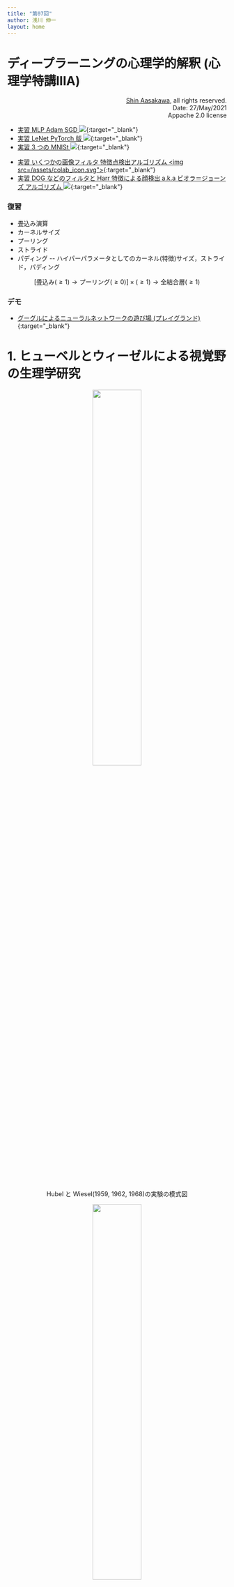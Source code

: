 ```yaml
---
title: "第07回"
author: 浅川 伸一
layout: home
---
```



# ディープラーニングの心理学的解釈 (心理学特講IIIA)

<div align='right'>
<a href='mailto:educ0233@komazawa-u.ac.jp'>Shin Aasakawa</a>, all rights reserved.<br>
Date: 27/May/2021<br/>
Appache 2.0 license<br/>
</div>

- [実習 MLP Adam SGD <img src="/assets/colab_icon.svg">](https://colab.research.google.com/github/komazawa-deep-learning/komazawa-deep-learning.github.io/blob/master/notebooks/2021_0521mlp_Adam_SGD.ipynb){:target="_blank"}
- [実習 LeNet PyTorch 版 <img src="/assets/colab_icon.svg">](https://colab.research.google.com/github/komazawa-deep-learning/komazawa-deep-learning.github.io/blob/master/notebooks/2021_0528LeNet_pytorch.ipynb){:target="_blank"}
- [実習 3 つの MNISt <img src='/assets/colab_icon.svg'>](https://colab.research.google.com/github/komazawa-deep-learning/komazawa-deep-learning.github.io/blob/master/notebooks/2021_0514komazawa_3mnists.ipynb){:target="_blank"}
* [実習 いくつかの画像フィルタ 特徴点検出アルゴリズム <img src=/assets/colab_icon.svg">](https://colab.research.google.com/github/ShinAsakawa/ShinAsakawa.github.io/blob/master/notebooks/2020Sight_visit_feature_extractions_demo.ipynb){:target="_blank"}
* [実習 DOG などのフィルタと Harr 特徴による顔検出 a.k.a ビオラ＝ジョーンズ アルゴリズム <img src="/assets/colab_icon.svg">](https://colab.research.google.com/github/komazawa-deep-learning/komazawa-deep-learning.github.io/blob/master/notebooks/2021_0528edge_and_face_detection_algorithm_not_cnn.ipynb){:target="_blank"}


### 復習

<!-- - **ディープラーニング** 深層学習, deep learning とは **信用割当問題** credit assignment problem を回避するために **畳込み** convolution 演算(処理)を用いて多層にしたニューラルネットワークのこと -->
- 畳込み演算
- カーネルサイズ
- プーリング
- ストライド
- パディング
-- ハイパーパラメータとしてのカーネル(特徴)サイズ，ストライド，パディング

$$
\left[\text{畳込み}\left(\ge1\right) \rightarrow \text{プーリング}\left(\ge0\right)\right]
\times \left(\ge1\right)\rightarrow\text{全結合層}\left(\ge1\right)
$$


### デモ

- [グーグルによるニューラルネットワークの遊び場 (プレイグランド)](https://project-ccap.github.io/tensorflow-playground/){:target="_blank"}

<!-- - [Scavenger hunt](https://emojiscavengerhunt.withgoogle.com/){target="_blank"}
- [https://teachablemachine.withgoogle.com/](https://teachablemachine.withgoogle.com/){target="_blank"}
- [姿勢推定デモ](https://storage.googleapis.com/tfjs-models/demos/posenet/camera.html){target="_blank"}
- [Style-based GAN](https://youtu.be/kSLJriaOumA)
- [foodly による唐揚げもりつけロボット](https://rt-net.jp/service/foodly/), [YouTube](https://youtu.be/KiT_DrDjdDE) -->

# 1. ヒューベルとウィーゼルによる視覚野の生理学研究

<center>
<img src="/assets/1968Hubel_Wiesel_1.svg" style="width:47%"><br/>
Hubel と Wiesel(1959, 1962, 1968)の実験の模式図<br/>

<img src="/assets/1968Hubel_Wiesel_2.svg" style="width:47%"><br/>
Hubel と Wiesel の実験結果 (Hubel & Wiesel, 1968 の Fig.2.7をトレーシングしたもの<br/>
</center>


# LeNet5 (LeCun, 1998)

- **LeNet**. Yann LeCun (現 Facebook AI 研究所所長)による CNN 実装
 [LeNet](http://yann.lecun.com/exdb/publis/pdf/lecun-98.pdf){:target="_blank"} 手書き数字認識
 
<center>
<img src="/assets/1998LeNet5.png" width="66%"><br/>
<div style="text-align: left;width:77%;background-color:cornsilk">
LeNet5 の論文より改変
</div></center>

- 畳込層とプーリング層（発表当初はサブサンプリング）との繰り返し
    - 畳込とプーリングは<font color="green">局所結合</font>
- MNIST を用いた１０種類の手書き文字認識
- 最終２層は全結合層をつなげて最終層１０ニューロン，最終層の各ニューロンの出力がそれぞれの数字（０から９までの１０種）に対応する


<center>
<img src="/assets/1999Riesenhuber_Poggio_fig2.svg" style="width:49%"><br/>
<!-- <img src="https://raw.githubusercontent.com/komazawa-deep-learning/komazawa-deep-learning.github.io/cde8974e50a598aa8c2ff88760acc450fab3fbf8/assets/1999Riesenhuber_Poggio_fig2.svg"
 style="width:89%"><br/> -->
<div style="text-align: left;width:77%;background-color:cornsilk">
モデルのスケッチ。
このモデルは、単純な細胞から作られた複雑な細胞の古典的なモデル[4]を拡張したもので、線形演算（福島の表記法では「S」ユニット，テンプレート・マッチング 図中の実線）と非線形演算（「C」プーリングユニット，最大値 MAX 演算を行う 図中破線）を持つ層の階層で構成。
細胞入力の最大値を選択、その値を用いてセルを駆動する非線形の MAX演算は複雑細胞に対して，線形入力の合計とは異なり モデルの特性の鍵となる概念。
この 2 種類の操作は 異なる位置にチューニングされた求心性結合をプールすることでパターン特異性と並進不変性を，また異なるスケールにチューニングされた求心性結合をプールすることで、スケール不変性をもたらした(図示せず)。
</div></center>


<center>
<img src="/assets/1999Riesenhuber_Poggio_fig3a.svg" style="width:49%"><br/>
<div style="text-align: left;width:77%;background-color:cornsilk">
MAX 機構 高度に非線形な形状調整の特性。
「最適」特徴を決定するために考案された「単純化手順」を用いて得られた下側頭葉細胞の応答（選好刺激に対する反応が等しくなるように正規化された反応)。
この実験では、もともと細胞は「水のボトル」の画像（一番左の物体）に非常に強い反応を示した。
その後、刺激を単色の輪郭に単純化したところ、細胞の発火が増加し、さらに、楕円を支える棒からなるパドルのような物体に変化した。
この物体が強い反応を引き起こすのに対し、棒や楕円だけではほとんど反応しなかった。
</div></center>

<center>
<img src="/assets/1999Riesenhuber_Poggio_fig3b.svg" style="width:66%"><br/>
<div style="text-align: left;width:77%;background-color:cornsilk">
実験とモデルの比較。
白棒はの実験用ニューロンの反応を示す。
黒と灰色の棒は 選好刺激の 幹-楕円 の基部の遷移に合わせてチューニングしたモデル細胞の反応を示している。
モデル細胞は 直上図に示したモデルを簡略化したもの。
受容野の各位置に 2 種類の S1 特徴があり、それぞれが遷移領域の左側または右側にチューンしていて、その出力が C1 ユニットに入力され MAX 関数 (黒棒) または SUM 関数 (灰色棒) を用いてプールされている。
モデル細胞は 実験ニューロンの 選好刺激が受容野内にあるときに反応が最大になるよう、C1 ユニットに接続されていた。
</div></center>


* [デモ](/conv-demo/index.html){:target="_blank"} 

<center>
<iframe src="/conv-demo/index.html" width="140%" height="640px;" style="border:none;"></iframe>

</center>

#### プーリング Pooling

ネットワークが、ある特定の場所のある特定の色合いのある特定の特徴を探してしまうのは、一番避けたいことです。
これでは良いCNNを作ることはできません。
画像は反転したり、回転したり、つぶれたりしているものがいい。
ネットワークがすべての画像の中からある物体（たとえばヒョウ）を認識できるように、同じものの写真がたくさん必要です。大きさや場所は関係ありません。
照明や斑点の数、そのヒョウが早く眠っているのか、獲物を潰しているのかなどは関係ありません。
空間的な変化が欲しい。柔軟性が必要です。
それがプーリングです。
<!-- The last thing you want is for your network to look for one specific feature in an exact shade in an exact location. 
That’s useless for a good CNN! 
You want images that are flipped, rotated, squashed, and so on. 
You want lots of pictures of the same thing so that your network can recognize an object (say, a leopard) in all the images. No matter what the size or location. 
No matter what the lighting or the number of spots,or whether that leopard is fast asleep or crushing prey. 
You want **spatial variance**! You want flexibility. 
That’s what pooling is all about. -->

プーリングは，入力表現のサイズを徐々に小さくしていきます。
これにより，画像内のオブジェクトがどこにあっても検出できるようになります。
プーリングは、必要なパラメータの数を減らし、必要な計算量を減らすのに役立ちます。
また **オーバーフィッティング** の抑制にも役立ちます。
<!-- Pooling progressively reduces the size of the input representation. 
It makes it possible to detect objects in an image no matter where they’re located. 
Pooling helps to reduce the number of required parameters and the amount of computation required. 
It also helps control **overfitting**.-->

オーバーフィッティングは，テスト前に情報を理解せずに超具体的な内容を暗記してしまうのと同じようなものです。
<!-- 細かいことを暗記するときは、家でフラッシュカードを使ってやるといいでしょう。 -->
<!-- しかし、実際のテストでは、新しい情報が提示されると失敗してしまいます。 -->
<!-- Overfitting can be kind of like when you memorize super specific details before a test without understanding the information. 
When you memorize details, you can do a great job with your flashcards at home.
You’ll fail a real test, though, if you’re presented with new information.-->


訓練データに含まれるすべての犬に斑点と黒目がある場合，ネットワークは、犬に分類するためには画像に斑点と黒目がなければならないと考えるでしょう。
その学習データを使ってテストをすると、驚くほど正確に犬を分類することができます。
犬を正しく分類することができます。
しかし「犬」と「猫」しか出力されていないネットワークに，ダックスフンドとシベリアンハスキーが写っている画像を新たに入力した場合，ダックスフンドやシベリアンハスキーの画像を猫に分類してしまうことが起こりえます。
<!-- (Another example: if all of the dogs in your training data have spots and dark eyes, your network will believe that for an image to be classified as a dog, it must have spots and dark eyes. 
If you test your data with that same training data, it will do an amazing job of
classifying dogs correctly! But if your outputs are only “dog” and “cat,” and your network is presented with new images containing, say, a Rottweiler and a Husky, it will probably wind up classifying both the Rottweiler and the Husky as cats. You can see the problem!)-->

分散がないと、ネットワークは訓練データと完全に一致しない画像では役に立たなくなります。
**訓練データと検証データは必ず別々にする** 必要があります。
訓練したデータでテストを行うと、ネットワークは情報を記憶してしまいます。
新しいデータを導入すると、ひどい結果になるでしょう。

<!-- Without variance, your network will be useless with images that don’t exactly match the training data. 
**Always, always, always keep your training and testing data separate**! 
If you test with the data you trained on, your network has the information memorized! 
It will do a terrible job when it’s introduced to any new data. 
-->

<!-- ### Overfitting is not cool.

つまり、このステップでは、**特徴地図** を取得し、**プーリング層** を適用して、**プール済特徴地図** を作成します。
So for this step, you take the **feature map**, apply a **pooling layer**, and the result is the **pooled feature map**.-->
-->

プーリングの最も一般的な例は、**最大値プーリング**  (マックスプーリング) です。
最大値プーリングでは入力画像を重ならない領域のセットに分割します。
各エリアの出力は各エリアの最大値となります。
これにより，少ないパラメータで小さなサイズになります。
<!--The most common example of pooling is **max pooling**. 
In max pooling, the input image is partitioned into a set of areas that don’t overlap. 
The outputs of each area are the maximum value in each area. 
This makes a smaller size with fewer parameters. -->


マックスプーリングとは、画像の各スポットで最大値を掴むことです。
これにより，特徴ではない 75％ の情報を取り除くことができます。
ピクセルの最大値を取ることで，歪みを考慮することができます。
特徴が左や右に少し回転しても，プールされた特徴は同じになります。サイズやパラメータを小さくしています。
これは，モデルがその情報に対してオーバーフィットしないことを意味します。
<!-- Max pooling is all about grabbing the maximum value at each spot in the image. 
This gets rid of 75% of the information that is not the feature. 
By taking the maximum value of the pixels, you’re accounting for distortion. 
If the feature rotates a little to the left or right or whatever, the pooled feature will be the same. You’re reducing the size and parameters. 
This is great because it means that the model won’t overfit on that information.-->

<!-- **平均プーリング** または **合計プーリング** を使用することもできますが、一般的な選択肢ではありません。
実際には、最大プーリングの方が両者よりも性能が良い傾向にあります。
最大プーリングでは、最大のピクセル値を取ることになります。
平均プーリングでは、画像のその場所にあるすべてのピクセル値の平均を取ります。
実際には、より小さなフィルターを使ったり、プーリングレイヤーを完全に破棄したりする傾向があります。
これは、積極的な表現サイズの縮小に対応したものです)。 -->
 <!-- You could use **average pooling or sum pooling**, but they aren’t common choices. 
Max pooling tends to perform better than both in practice. 
In max pooling, you’re taking the largest pixel value. 
In average pooling, you take the average of all the pixel values at that spot in the image. 
(Actually, there’s a trend now towards using smaller filters or discarding pooling layers entirely. 
This is in response to an aggressive reduction in representation size.)-->

なぜ最大プーリングを選択するのか、もう少し詳しく見てみましょう。
を選択する理由と，ストライドを 2 画素にする理由をもう少し見てみたいと思いませんか？
[Dominik Scherer et. al, Evaluation of Pooling Operations in Convolutional Architectures for Object Recognition](http://ais.uni-bonn.de/papers/icann2010_maxpool.pdf){:target="_blank"} をご覧ください。
<!-- __Want to look a little more at why you might want to choose max pooling
and why you might prefer a stride of two pixels? Check out Dominik
Scherer et. al, [Evaluation of Pooling Operations in Convolutional
Architectures for Object Recognition](http://ais.uni-bonn.de/papers/icann2010_maxpool.pdf).__-->

<!-- 
[ここ](http://scs.ryerson.ca/~aharley/vis/conv/flat.html){:target="_blank"} に行くと、畳み込み層の実に面白い 2D 視覚化をチェックすることができます。
画面の左端のボックスに数字を描き、出力を見てみましょう。
畳み込み層とプール層、そして推測を見ることができます。
1 つの画像の 上にカーソルを置いてみると、フィルターが適用された場所がわかります。 -->
<!-- If you go [here](http://scs.ryerson.ca/~aharley/vis/conv/flat.html) you can check out a really interesting 2D visualization of a convolutional layer. 
Draw a number in the box on the left-hand side of the screen and then really go through the output. 
You can see the  convolved and pooled layers as well as the guesses. 
Try hovering over a single pixel so you can see where the filter was applied.-->

<!-- So now we have an input image, an applied convolutional layer, and an applied pooling layer.

Let’s visualize the output of the pooling layer!

We were here:
-->

<center>
<img src="/assets/output3.jpg" style="width:94%">
</center>
<!-- 
The pooling layer takes as input the feature maps pictured above and reduces the dimensionality of those maps. 
It does this by constructing a new, smaller image of only the maximum (brightest) values in a given kernel area.

See how the image has changed size?-->

<center>
<img src="/output4.jpg" style="width:94%">
</center>

<!-- Cool, right?

#### Flattening

This is a pretty simple step. You flatten the pooled feature map into a sequential column of numbers (a long vector). 
This allows that information to become the input layer of an artificial neural network for further processing.


#### Fully connected layer

At this step, we add an **artificial neural network** to our convolutional neural network. 
(Not sure about artificial neural networks? [You can learn about them here](https://towardsdatascience.com/simply-deep-learning-an-effortless-introduction-45591a1c4abb)!)


The main purpose of the artificial neural network is to combine our features into more attributes. 
These will predict the classes with greater accuracy. This combines features and attributes that can predict classes better.

At this step, the error is calculated and then backpropagated. 
The weights and feature detectors are adjusted to help optimize the performance of the model. 
Then the process happens again and again and again. 
This is how our network trains on the data! 

How do the output neurons work when there’s more than one?

First, we have to understand what weights to apply to the synapses that connect to the output. 
We want to know which of the previous neurons are important for the output.

If, for example, you have two output classes, one for a cat and one for a dog, a neuron that reads “0” is absolutely uncertain that the feature belongs to a cat. A neuron that reads “1 is absolutely certain that the feature belongs to a cat. 
In the final fully connected layer, the neurons will read values between 0 and 1. 
This signifies different levels of certainty. 
A value of 0.9 would signify a certainty of 90%. 
The cat neurons that are certain when a feature is identified know that the image is a cat. 
They say the mathematical equivalent of, “These are my neurons! I should be triggered!” If this happens many times, the network learns that when certain features fire up, the image is a cat.


Through lots of iterations, the cat neuron learns that when certain features fire up, the image is a cat. 
The dog (for example) neuron learns that when certain other features fire up, the image is a dog. 
The dog neuron learns that for example again, the “big wet nose” neuron and the “floppy ear” neuron contribute with a great deal of certainty to the dog neuron.
It gives greater weight to the “big wet nose” neuron and the “floppy ear” neuron. 
The dog neuron learns to more or less ignore the “whiskers” neuron and the “cat-iris” neuron. 
The cat neuron learns to give greater weight to neurons like “whiskers” and “cat-iris.”
(Okay, there aren’t actually “big wet nose” or “whiskers” neurons. 
But the detected features do have distinctive features of the specific class.)


Once the network has been trained, you can pass in an image and the neural network will be able to determine the image class probability for that image with a great deal of certainty.

The fully connected layer is a traditional Multi-Layer Perceptron. 
It uses a classifier in the output layer. 
The classifier is usually a softmax activation function. 
Fully connected means every neuron in the previous layer connects to every neuron in the next layer. 
What’s the purpose of this layer? To use the features from the output of the previous layer to classify the input image based on the training data.

Once your network is up and running you can see, for example, that you have a 95% probability that your image is a dog and a 5% probability that your image is a cat.


Why do these numbers add up to 1.0? (0.95 + 0.05)

There isn’t anything that says that these two outputs are connected to each other. 
What is it that makes them relate to each other? 
Essentially, they wouldn’t, but they do when we introduce the **softmax function**.
This brings the values between 0 and 1 and makes them add up to 1 (100%). 
(You can read all about this on Wikipedia.) 
The softmax function takes a vector of scores and squashes it to a vector of values between 0 and 1 that add up to 1.

After you apply a softmax function, you can apply the loss function.
Cross entropy often goes hand in hand with softmax. 
We want to minimize the loss function so we can maximize the performance of our
network.

At the beginning of backpropagation, your output values would be tiny.
That’s why you might choose cross entropy loss. 
The gradient would be very low and it would be hard for the neural network to start adjusting in the right direction. 
Using cross entropy helps the network assess even a tiny error and get to the optimal state faster.
-->



<!--
## [TensorFlow HUB](https://www.tensorflow.org/hub){:target="_blank"}

- ドロップアウト，データ拡張，各種正規化: cnn.md
- 有名なモデル LeNet，Alex Net，Inception，VGG，ResNet
- R-CNN，ハイウェイネット，YOLO，SSD
- セマンティックセグメンテーション
- 転移学習，事前学習，ファインチューニング
- GAN

### インセプション Inception，残渣ネット ResNet，領域 R-CNN (Regional Convolutional Neural Networks)
- what and where routes
- 心理学的対応物(？)
  - Cadieu (2014) Deep Neural Networks Rival the Representation of Primate IT Cortex for Core Visual Object Recognition
  - Nasr, Viswanathan, Nieder (2019) Number detectors spontaneously emerge in a deep neural network designed for visual object recognition
  - Marcus (2018) Deep Learning A Critical Appraisal
- 転移学習

### Notebooks

- [colab/text_classification_with_tf_hub_on_kaggle.ipynb](https://github.com/tensorflow/hub/blob/master/examples/colab/text_classification_with_tf_hub_on_kaggle.ipynb)
Shows how to solve a problem on Kaggle with TF-Hub.
- [colab/semantic_similarity_with_tf_hub_universal_encoder.ipynb](https://github.com/tensorflow/hub/blob/master/examples/colab/semantic_similarity_with_tf_hub_universal_encoder.ipynb)
Explores text semantic similarity with the [Universal Encoder Module](https://tfhub.dev/google/universal-sentence-encoder/2).
- [colab/tf_hub_generative_image_module.ipynb](https://github.com/tensorflow/hub/blob/master/examples/colab/tf_hub_generative_image_module.ipynb)
Explores a generative image module.
- [colab/action_recognition_with_tf_hub.ipynb](https://github.com/tensorflow/hub/blob/master/examples/colab/action_recognition_with_tf_hub.ipynb)
Explores action recognition from video.
- [colab/tf_hub_delf_module.ipynb](https://github.com/tensorflow/hub/blob/master/examples/colab/tf_hub_delf_module.ipynb)
Exemplifies use of the [DELF Module](https://tfhub.dev/google/delf/1) for landmark recognition and matching.
- [colab/object_detection.ipynb](https://github.com/tensorflow/hub/blob/master/examples/colab/object_detection.ipynb) 
Explores object detection with the use of the  [Faster R-CNN module trained on Open Images v4](https://github.com/tensorflow/hub/blob/master/examples/colab/object_detection.ipynb)
-->

<!--
<center>
<img src='https://cdn-images-1.medium.com/max/1280/1*sS_WZM4GLS88XlnDLKcZ-g.png' style='width:94%'><br>
from [A guide to Face Detection in Python](https://towardsdatascience.com/a-guide-to-face-detection-in-python-3eab0f6b9fc1)
</center>
-->

<!-- - [The Complete Beginner’s Guide to Deep Learning: Convolutional Neural Networks and Image Classification](https://towardsdatascience.com/wtf-is-image-classification-8e78a8235acb){:target="_blank"}, Anne Bonner Feb. 02

- 畳込みニューラルネットワーク (Convlutional Neural Networks:CNN) とは画像認識におけるゲームチェンジャー(以後，画像認識，ビデオ分類，自動運転，ドローン，ゲームなどへの応用多数)
- [イメージネット画像コンテスト](http://image-net.org/challenges/LSVRC/){:target="_blank"} では，分類 (classification) 課題と位置 (locallization) 課題とからなる。
- コンテストは 2010 年から Li Fei-Fei さん中心となって [AMT](https://www.mturk.com/) で画像のアノテーションを行って 画像を2012 年の優勝チームが CNN を使った。通称[アレックスネット](https://papers.nips.cc/paper/4824-imagenet-classification-with-deep-convolutional-neural-networks.pdf){:target="_blank"}
- [スタンフォード大学の授業 CS231n: Convolutional Neural Networks for Visual Recognition](http://cs231n.stanford.edu/index.html){:target="_blank"}. 
[スライド](http://cs231n.stanford.edu/slides/2019/cs231n_2019_lecture05.pdf){:target="_blank"}

# さらなる情報

- Math? [Introduction to Convolutional Neural Networks](https://web.stanford.edu/class/cs231a/lectures/intro_cnn.pdf) by Jianxin Wu
- C.-C. Jay Kuo [Understanding Convolutional Neural Networks With a Mathematical Model](https://arxiv.org/abs/1609.04112).
- [the absolute basics of activation functions, you can find that here](https://towardsdatascience.com/simply-deep-learning-an-effortless-introduction-45591a1c4abb)
- [Artificial neural networks? [You can learn about them here](https://towardsdatascience.com/simply-deep-learning-an-effortless-introduction-45591a1c4abb)


## 正規化，正則化，標準化，白色化，二重中心化

- 白色化については平井有三先生のパターン認識が参考文献で良いかな

- [Differences between normalization, standardization and regularization](https://maristie.com/blog/differences-between-normalization-standardization-and-regularization/)

---
-->



## 用語

1. 活性化関数 (シグモイド，ハイパータンジェント，整流線形化)
2. 損失関数 (平均自乗誤差: Mean Squared Errors:MSE, 交差エントロピー:Cross Entropy，負の対数尤度:Negative Log Likelihood)
3. 正則化 (L2, L1, L0, エラスティック)
4. 最適化関数 (SGD, Adam)
5. スキップ結合

### 1. 活性化関数

$y=f(x)$, $f(x)=wx+b$ のような線形結合では，多層化の意味はない。
なぜなら $f_{1}(x) = w_{1}x + b_{1}$, $f_{2}(x)=w_{2}x+b_{2}$ のように考えると，多層化ニューラルネットワークは $y=f_{2}(f_{1}(x))$ のように書くことができる。

### 2. 損失, 誤差，コスト，目的，関数

損失関数，誤差関数，目的関数などと文献によって種々の呼称が存在する。
原語では loss, error, cost, and objective functions などと表記される。
厳密に，これらを区別する場合もある。
だが，初学者のうちは，上記は，ほぼ同じものを指すと考えてよい。

これらの関数は，データとモデルのパラメータとが与えられると，一意に定まる値を与える。
一般に，この値，すなわち損失値，誤差値，目的値が最小となるようなパラメータを探すことが行なわれる。
統計学における線形回帰式のように，解析的にパラメータの値が定まる場合は少ない。
したがって，何らかの方法で，パラメータの探索が行われる。
パラメータの探索方法については，それ自体で研究分野となるほど，興味深い問題である。
この話題は，最適化関数の項で取り上げる。


- 勾配降下法
- バッチ学習，オンライ学習，ミニバッチ，確率的勾配降下法，
- ソフトマックス関数，交差エントロピー誤差


<!-- # 本日の目標
- 最小二乗法から誤差逆伝播法へ。誤差関数，損失関数，目的関数，勾配降下法 (ブラインド ハイカー アナロジー)。 信用割当問題。勾配消失問題。
- 標準正則化理論。制約付き最適化。変分原理 ([オイラー=ラグランジェ方程式](https://ja.wikipedia.org/wiki/%E3%82%AA%E3%82%A4%E3%83%A9%E3%83%BC%EF%BC%9D%E3%83%A9%E3%82%B0%E3%83%A9%E3%83%B3%E3%82%B8%E3%83%A5%E6%96%B9%E7%A8%8B%E5%BC%8F){:target="_blank"} )-->
<!-- - 画像切り分け -->

<!--- 画像切り分け
- ニューラルネットワーク，機械学習の分野で頻繁に用いられている性能向上のための技法を紹介
- この授業の目標は深層学習の心理学的な意味付けを考えることであるので，紹介する上記の技法は無関係のように思われる
- だがそうではないことを理解することが目的
-->

## 多分本日は行わない実習

<!-- - [kminst による CNN](https://github.com/ShinAsakawa/2019komazawa/blob/master/notebooks/2019keras_kmnist_demo.ipynb){:target="_blank"} -->
- [転移学習 <img src="/assets/colab_icon.svg">](https://colab.research.google.com/github/komazawa-deep-learning/komazawa-deep-learning.github.io/blob/master/notebooks/2020_0529transfer_learning.ipynb){:target="_blank"}

- [MaskR-CNN によるインスタンス画像領域分割 <img src="/assets/colab_icon.svg">](https://colab.research.google.com/github/komazawa-deep-learning/komazawa-deep-learning.github.io/blob/master/notebooks/2020_0529Mask_R_CNN_Image_Segmentation.ipynb){:target="_blank"}
- [Deeplab のデモによる画像の意味的画像切り分け <img src="/assets/colab_icon.svg">](https://colab.research.google.com/github/komazawa-deep-learning/komazawa-deep-learning.github.io/blob/master/notebooks/2020_0529Semantic_segmantation_DeepLab_Demo.ipynb){:target="_blank"}


## 畳み込み演算を利用したニューラルネットワーク

<div align="center">
<!--<img src='https://komazawa-deep-learning.github.io/assets/2012AlexNet.svg" style="width:94%">-->
<img src="/assets/Neocognitron.svg" style="width:74%">
<img src="/assets/Fukushima.jpeg" style="width:24%"><br>
ネオコグニトロンの概略図(Fukushima, 1979)<br>
</div>


## LeNet5 (LeCun, 1998)
<center>
<img src="/assets/1998LeCun_Fig2_CNN.svg" style='width:94%'><br>
LeCun (1998) より
</center>

## GooLeNet (Inception) (Szegedy et. al, 2014)

<center>
<img src="/assets/2014Szegedy_GoogLeNet.svg" style='width:99%'><br/>
</center>


## 1. <a name="ml">機械学習の実習</a>

<!-- - [初めての画像認識 <img src="https://raw.githubusercontent.com/komazawa-deep-learning/komazawa-deep-learning.github.io/4c5e1c665109926508b3fa505914b60b7237bf62/assets/colab_icon.svg">](https://github.com/komazawa-deep-learning/komazawa-deep-learning.github.io/blob/master/notebooks/2020_0515komazawa_ResNet50_demo.ipynb){:target="_blank"}-->

- [機械学習の超簡単デモ <img src="/assets/colab_icon.svg">](https://colab.research.google.com/github/komazawa-deep-learning/komazawa-deep-learning.github.io/blob/master/notebooks/2021_0507_3mnists_demo.ipynb){:target="_blank"}


### 1.1. <a name="mnist">3 つのデータセット: MNIST, Fashion MNIST, KMNIST</a> 
- 機械学習分野で頻用されるデータセットとして，手書き数字認識データである MNIST があります。
- MNIST は FAIR (フェイスブック人工知能研究所) 現所長 の Yan LeCun によって作成されました。
NIST とは，アメリカ合衆国版の JIS です。すなわち，標準化機関の手書き数字認識用データセットを 修正した (modified) という意味から MNIST と呼ばれます。
- MNIST は データ数が ７万で，訓練データ数 6 万，テストデータ １ 万からなります。
データは，縦横それぞれ 28 画素からなっています。コンピュータで扱う際に，コンピュータにとってキリの良い 32 画素ではなく，
周囲を切り取ったために，28 画素になっています。
- Fasshion MNIST は， MNIST と同じ画像形式で，ファッション画像，具体的には 10 種類のアパレル画像データです。
- kmnist は日本語のくずし字データセットです。形式は MNIST, Fashion MNIST と同じです。

### 1.2. <a name="dataset">訓練データ，テストデータ，検証データ</a>
* 機械学習では，心理統計で用いられるような 仮説検定を行うこともありますが，むしろ，行わない場合も多いです。
* 理由としては，仮説検定を行うことによりも，モデルの性能を向上させることに主眼があるからという意味合いであろうと考えられます。
* ですが，考え方は母集団統計量の推定と同じような発想をします。すなわち，まだ見ぬ未知のデータに対して精度が良いモデルが優れているモデルと判断されます。
* 訓練データを使ってモデルを作成し，作成したモデルの評価をテストデータを使って評価します。
* このとき，テストデータは訓練には使いません。未知のデータに対しての精度でモデルの性能の優劣を競います。従って，モデルの精度の良いモデルが良いモデルであり，かつ，良いモデルとは，未知のデータに対してより精度が高く動作するモデルとなります。
* この点については，母集団の統計量の優劣を考える心理統計とは異なります。
* 真の母集団という，ありもしない曖昧 (かも知れない) 仮想集団について斟酌するよりも，実際のデータについて精度の優劣でモデルの性能を競うという意味では，実務的な発想と言えるでしょう。
* 機械学習におけるモデルの精度向上を目指したパラメータチューニングのことを **学習** と呼びます。

### 1.3. <a name="overfitting">過学習</a>

* モデルのパラメータを学習するときに，同じデータを用いて性能を検証することは，方法論的に間違っていると言えます。
* すでに見たことのある敵をたおせても，真の勇者とは言えません。何度でも生き返ることができる RPG とは違います。
* 見たことのあるデータ （遭遇した経験のあるモンスター）は倒せるでしょう。ですが，それでは 勇者 ではなく チキン です。
* 経験済のデータについては，完璧なスコアを示すことができるでしょう。ですが，まだ見ぬデータに対して有用な予測をすることはできません。
* このような状況を 過学習 (over-learning) あるいは オーバーフィッティング (over-fitting) といいます。
* これを避けるために、（教師あり）機械学習を行う際には，利用可能なデータの一部を テストデータセット `X_test`, `y_test` として用意しておくのが一般的です。
* 一般に k-hold out 法などと呼ばれる手法は，訓練データセットを ｋ 個に分割します。その上で，k 個に分割した 1 つのデータ群を除いた k-1 群の訓練データを用いてモデルの学習を行います。学習の都度，残しておいたデータを用いて性能を評価します。
* この方法により，最終評価に用いるテストデータを使うこと無くチューニングを行います。
* **なぜ全データを用いないで，データを分割するのか？**
  * 未知の母集団を仮定しないで，モデルの優劣を正当に評価するための方法であるとみなすことができます。

### 1.4. <a name="回帰と分類">回帰と分類</a>
* 機械学習で頻用される手法の分類に **回帰** と **分類** があります。
* 予測すべきデータが連続量の場合は，回帰
* 予測すべきデータが離散量の場合は，分類 と呼ばれます。
* 身長や体重，あるいは，明日の東京都における COVID-19 の感染者数を予測するのであれば 回帰 です。
* 一方，手書き数字認識は，予測すべきデータが 10 分類された各クラスですので 分類 と呼ばれます。
* $\mathbf{y} = \mathbf{Xw} +\mathbf{b}$ などは 線形回帰 と呼ばれます。これは中学校以来の 直線を表す 1次方程式 $y=ax+b$ と同じ形をしています。
* $y$ を予測すべき量，$x$ を与えられたデータと考えます。
* 傾き slope:$a$ と 切片 intercept:$b$ とを推定する問題が 回帰 です。
* 中学校までの数学の知識では，2 点 $(x_1, y_1)$, $(x_2, y_2)$ が与えられたとき，$a$ と $b$ とは計算して求めることが可能でした。
* では，N 個のデータ $(x_1,y_1),\cdots,(x_n,y_n)$ が与えられたとき，切片 と 傾き とはどう定めたら良いのでしょうか？


### 1.5. <a name="precision">モデルの精度を測る指標</a>
* モデルの精度とは，何でしょうか。精度とは，正しく予測できることです。分類課題の場合，
* 正しい予測と誤った予測とには，詳細な検討が必要になります。
* ここでは，精度 とは，英語で precision と accuracy と ２ つあります。日本語ではどちらも精度です。

* **精度 precision**: This computes the proportion of instances predicted as positives that were correctly evaluated (it measures how right our classifier is when it
says that an instance is positive).
* **再現率 recall**: This counts the proportion of positive instances that were correctly evaluated (measuring how right our classifier is when faced with a positive instance).
* **F1 値 F1-score**: This is the harmonic mean of precision and recall, and tries to combine both in a single number

| | 予測: + | 予測: - |
|---|----|----|
|真の値: + | True Positive (ヒット Hit)| False  Negative (ミス Miss) | 
|真の値: - | False Positive (虚報 False alarm)| True Negative (正しい棄却 Correect rejection) |


## 1.6 <a name="supervised_vs_unsupervised">教師あり学習と教師なし学習</a>
* 予測すべき数値に正解が与えられている場合，**教師あり学習 supervised learning** と呼びます。
* 一方，予測すべきデータが与えられていない場合を **教師なし学習 unsupervised learning** と呼びます。
* 手書き数字認識では，正解となるデータが与えられているので，教師あり学習となります。
* 一方で，正解データが与えられていない場合に，入力データを分類したりする場合を 教師なし学習と 呼びます。


### ロジスティック回帰

ロジスティック回帰とは 回帰の名前がついていますが，分類 問題を解くための手法です。
ある事象が生起する確率を $p$ とすれば，生起市内確率は $(1-p)$ と表せます。この確率比のことを **ロジット比** と呼びます。
ロジット比の対数が次式に従うことを仮定するのが，ロジスティック回帰です。

$$
\log\left(\frac{p}{1-p}\right) = e^{x}
$$

上式を解けば，

$$
p(x) = \frac{1}{1+e^{-x}}
$$

この式を **シグモイド関数** sigmoid function と呼びます。

<!-- #### 伏線回収

初回の授業で，COVID-19 の感染者数の変動を記述するモデルを紹介しました。
Kermack McKendrick モデルのポイントは 時刻 $t$ における感染者の増加率 $dp/dt$ は その時の感染者の比率と非感染者の比率 の積に比例する
と仮定することでした。 -->

上式を微分すると，次式を得ます:
$$
\frac{dp}{dt} = \beta p(t)\left(1-p(t)\right)
$$

上式を高等学校数学風味に書き換えると次式のようになります。

$$
y' = \beta y(1-y)
$$

ここでは $p$ を $y$ と書き換えました。
また微分を表す記号を プライム (') にしました。
この式は，高校学校 2 年生の知識で解くことができます。

あまり深入りする必要はありません。
ですが，$y$ を微分した右辺に，$x$ が入っていないことに注意です。

### 勾配降下法

重回帰では解析解が存在しました。一方，非線形問題は一般に解析解が存在しません。
その際に，目的関数を繰り返しによって求める方法があります。
**勾配降下法** gradient descent methods はその一つです。
任意の点 $x$ における関数 $f(x)$ の微分が定義されていれば，求める関数の最小値は次式:

$$
\Delta\theta = \eta\frac{\partial f}{\partial\theta}
$$

を逐次計算することで求めることができると仮定します。
ここで $\theta$  はモデルのパラメータ，$f$ は目的関数，$\eta$ は学習率，$\partial$ は **偏微分** partial differential を表します。


<!--
Authors:    J.A. Anderson, A. Pellionisz, E. Rosenfeld (eds.)
Title:      Neurocomputing 2: Directions for Research
Reference:  MIT Press, Cambridge (1990), Massachusetts

### ANNs are some kind of non-linear statistics for amateurs
-->

<!-- 
## 次の語の示すサイトを訪れ，それぞれどのようなサイトかを調べよ。
いずれも現在のエコシステムとしての役割を果たしている。

1. arXiv: <font color="white">論文置き場</font>
2. Colab: 
3. Github: <font color="white">プログラムのソースコード置き場</font>
4. Stack Oerflow: <font color="white">掲示板，ノウハウ集</font>
5. Reddit: <font color="white">掲示板，ただしビッグネーム本人が降臨することがある</font>
-->

<!-- 
# AI を学ぶ人間のための心構え
- 無知蒙昧から来るブラックボックス的な恐怖を払拭するよう務める(現時点での技術的な裏付けに基づく啓蒙活動)
- 現在の技術から予測できる近未来の展望を語ることを忌避しない(謙遜は美徳ではない)

<center>
<img src="https://blogs-images.forbes.com/markhughes/files/2016/01/Terminator-2-1200x873.jpg" style="width:32%"> 
<img src="http://zatugaku1128.com/wp-content/uploads/2016/09/%E3%83%89%E3%83%A9%E3%81%88%E3%82%82%E3%82%93.png" style="width:20%"></br>
</center>

未来はどっち？ **It will depend on you.**

# クイズ
* 次の語の組み合わせのうち不適切なものを指摘せよ

1. IBM - Watson - Joapady
2. DeepMind - AlphaGo - 囲碁
3. Google 翻訳 - ペッパー
4. Uber - 自動運転
-->

<!--
## 文献

- [労働新聞平成31年2月25日号 知識を拡張する道具 人類の歴史の延長線上に](/2019laborNews.pdf){:target="_blank"}
- [イラストで学ぶ 人工知能概論](https://www.amazon.co.jp/gp/product/4061538233/) (KS情報科学専門書) ([谷口](http://ai.tanichu.com/), 2014)
-->
<!--https://www.amazon.co.jp/gp/product/4061538233/ -->

<!--
- [Cognitive computational neuroscience](https://www.nature.com/articles/s41593-018-0210-5){target="_blank"}
-->
<!--- [Cognitive computational neuroscience](https://arxiv.org/abs/1807.11819)-->

<!--
## 小説，戯曲の中に現れた AI

- マリー・ウォルストンクラフト・シェリー　Mary Wallstoncraft Shelley，
  - フランケンシュタイン Frankenstein, or The Modern Prometheus 
  - [https://www.aozora.gr.jp/cards/001176/files/44904_35865.html](https://www.aozora.gr.jp/cards/001176/files/44904_35865.html){target="_blank"}
- カレル・チャペック　Karel Capek, 
  - ＲＵＲ ―ロッサム世界ロボット製作所 R.U.R. (Rossum's Universal Robots) 
  - [https://www.aozora.gr.jp/cards/001236/files/46345_23174.html](https://www.aozora.gr.jp/cards/001236/files/46345_23174.html){target="_blank"}
- アイザック・アシモフ Issac Asimov, 
  - われはロボット I, Robot 
  - [https://www.amazon.co.jp/dp/4150105359](https://www.amazon.co.jp/dp/4150105359){target="_blank"}
- アーサー・クラーク Arthur C. Clarke, 
  - 2001年宇宙の旅 2001: a Space Odyssey 
  - [https://www.amazon.co.jp/dp/415011000X](https://www.amazon.co.jp/dp/415011000X){target="_blank"}

## 映画 AI 
  - Matrix, Star Wars, Surrogate, ...

## TV anime
  - 鉄腕アトム，がんばれロボコン, ..., ガンダム，エヴァ，

# クイズ
* 小説，戯曲，に現れたロボット，人工知能を年代順に並べよ
1. アーサー・クラーク 2001 年宇宙の旅
2. アイザック・アシモフ われはロボット
3. カレル・チャペック ロボット
4. マリー・シェリー フランケンシュタイン
-->

## 勾配降下法 Gradient descent methods

<center>
<img src="https://miro.medium.com/max/814/1*kmmjFBP5vRkKOM1SP4URpA.png" style="width:33%"><br/>

出典: [The Complete Beginner’s Guide to Deep Learning: Artificial Neural Networks](https://towardsdatascience.com/simply-deep-learning-an-effortless-introduction-45591a1c4abb)
</center>


### 損失，誤差，目的，および，コスト関数

- コスト関数 cost function
- 損失関数 loss function
- 誤差関数 error function
- 目的関数 objective function

$$
p(\mathbf{y}\vert \mathbf{x};\mathbf{\theta})
$$

**最小二乗誤差**（下式）, あるいは**負の対数尤度** negative log likelifood ($-\log(x)$) など

$$
J(\mathbf{\theta})=\frac{1}{2}\mathbb{E}_{\mathbf{x,y}\sim\hat{p}_{data}}
\left\|\mathbf{y}-f(\mathbf{x};\mathbf{\theta})\right\|^2+\mbox{const.}
$$


### 交差エントロピー損失関数
ニューラルネットワークや機械学習において，予測すべき値が2値化された量，たとえば真偽値真であれば $1$ をとり，偽
であれば $0$ であったり，確率である場合には，最小化すべき目標関数(正則化項を含めて損失関数でもよい)は平均二乗
誤差 Mean Square Errors ではなく **交差エントロピー cross-entropy 損失**，あるいは交差エントロピー誤差と呼ぶ関
数が用いられる。

自乗誤差に比べて交差エントロピーを用いると学習が高速化される。
<!-- 理由は以下で説明する-->
文献的にはニューラルネットワークに交差エントロピーが導入されたのは Hinton(1989) など

交差エントロピーは次式で表される:

$$
\mathcal{L}=-t\log(y)-(1-t)\log(1-y),
$$<!-- {#eq:def-cross-entropy}-->

ここで $t$ は教師信号すなわち $1$ または $0$ をとり，$y$ はニューラルネットワークから出力された予測値。

上式は （確率とみなせる）出力 $y$ が $t$ 回起こった と解釈できる $y^t$ このときの $t$ の値はは $0$ か $1$ しか取らないので，
上式右辺は，もし $t$ が 1 であれば右辺第一項を計算し，$t$ が $0$ であれば 右辺第2項を計算することになる。

右辺第一項と右辺第二項とを別曲線として描いた下図。

<center>
<img src="/assets/cross-entropy.svg" style="width:39%"><br/>
<!--      https://raw.githubusercontent.com/komazawa-deep-learning/komazawa-deep-learning.github.io/e69ca10d8b2a4e9f34943fc302e5eafc7dbd934d/assets/cross-entropy.svg-->
交差エントロピーのグラフ
</center>

ここで対数 $\log$ の底は $e$ や $2$ が用いられる。

## エントロピー
エントロピーには熱力学エントロピーと情報論的エントロピーと $2$ 種類存在するがどちらも同じ形式をしている。情報
論的には平均エントロピー $H$ を以下のように定義する

$$
H[X]=-\sum_i X_i\log(X_i)
$$ 

上式 は 平均情報量 [@Shannon1948] とも呼ばれる。連続変量の場合には総和記号 $\sum$ が積分記号 $\int$ となって 
$$
H[x]=-\int x\log(x)\;dx
$$

<center>
<img src="/assets/shannon-entropy.svg" style="width:29%"><br/>
シャノンのエントロピー
</center>

### まとめ

- コスト関数，損失関数，誤差関数，目的関数，はほぼ同じような意味で用いられる
- 代表的なコスト関数として，最小自乗誤差，交差エントロピー誤差，などがある
- 出力が確率で与えられるような問題，たとえば，分類問題などでは交差エントロピー誤差関数が用いられる



## 一般化とオーバーフィッティング，アンダーフィッティング
<!--Generalization, Overfitting and Under-fitting-->

- データへの当てはまりが良いことが良いモデルではない
- 未知のデータに対してどれほど当てはまるのかがモデルの性能を決める
<!--
* 訓練データ training data 実際に学習に用いたデータ
* テストデータ test data 未知のデータ，訓練時には使用していないデータ
-->
* オーバーフィッティング 訓練データへの過剰適合
* アンダーフィッティング 訓練データを十分に学習できない場合
<!--
* データ数(*小*) アンダーフィットする可能性**大**
-->

<center>
<img src="/assets/04_07underOverFittings.svg" style="width:59%"><br/>
</center>

- [多項回帰による過剰適合，デモ <img src="/assets/colab_icon.svg">](https://colab.research.google.com/github/ShinAsakawa/ShinAsakawa.github.io/blob/master/notebooks/2020Sight_Visit_polynomilal_fittings_demo.ipynb)

<!-- It's not a good idea to test a machine learning model on a dataset which we used to train it, since it won't g ive any indication of how well our model performs on unseen data. 
The ability to perform well on unseen data is called generalization, and is the desirable characteristic we want in a model.
When a model performs well on training data (the data on which the algorithm was trained) but does not perform well on test data (new or unseen data), we say that it has overfit the training data or that the model is overfitting. 
This happens because the model learns the noise present in the training data as if it was a reliable  pattern. 
Conversely, when a model does not perform well on training data (i.e. it fails to capture patterns present in the training data) as well as unseen data then it is said to be under-fitting. 
That is, the model is unable to
 capture patterns present in the training data. 
A smaller dataset can significantly increase the chance of overfitting. 
This is because it is much tougher to separate reliable patterns from noise when the dataset is small.[1]
Examples of overfitting and under-fitting-->

$y = w_0 + w_1 x$, 

$y = w_0 + w_1 x_1 + w_2 x_2$, 

$y = w_0 + w_1 x_1 +\cdots + x_nx_n$


<!--
Suppose we have the following dataset (red points in the figure), where we have only one input variable x and one output variable y. 

If we fit y = w0 + w1x to the above dataset, we get the straight line fit as shown above. 
Note that this is not a good fit since it is quite far from many data points. 
This is an example of under-fitting. 

Now, if we add another feature x2 and fit y = w0 + w1x1 + w2x2 then we'll get a curve fit as shown above. 
(Side note: This is still a linear model. 
x2 is a feature, i.e. input. 
The weights are w's and they are interacting linearly with the features x and x2. 
The curve we are fitting is a quadratic curve). 
As you can see, this is slightly better since it passes much closer to the data points above. 

If we keep adding more features we'll get a curve that is more and more complex and that passes through more and more data points. 
Above figure shows an example. 
This is an example of overfitting. 
In this case, we are performing polynomial fitting y = w0 + w1x1 + w2x2 + ... + wdxd.
Even though the fitted curve passes through almost all points, it won't perform well on unseen data. -->

### オーバーフィッティングの回避
<!-- Strategies to Avoid Overfitting

One way to avoid overfitting it to collect more data. 
However, that is not always feasible. 
Below are some other strategies to overcome the problem of overfitting - regularization and cross-validation. -->

### 正則化 Regularization

モデルの複雑さを調整する

<!--
In regularization, we combat overfitting by controlling the model's complexity, i.e. by introducing an additio
nal term in our cost function in-order to penalize large weights. This biases our model to be simpler, where s
impler is weights of smaller magnitude (or even zero). We want to make the weights smaller, because complex mo
dels and overfitting are characterized by large weights. Recall the mean-squared error cost function, 
J(w)=1nn∑i=1(y(xi)−yit)2
-->

### L2 正則化 リッジ回帰 
<!--Regularization or Ridge Regression-->

$$
\text{目的関数} = \text{誤差} + \lambda \left|w\right|^2
$$

<!--
In L2 regularization, a commonly used regularization technique, we add a penalty proportional to the squared m
agnitude of each weight. Our new cost function with L2 regularization is as follows:-
J(w)=1nn∑i=1(y(xi)−yit)2+λ||w2||
where, the first term is the same as in regular linear regression (without any regularization), and the second
 term is the regularization term. λ is a hyper-parameter that we choose and decides the regularization strengh. Larger values of λ imply more regularization, i.e. smaller values for the model parameters. ||w2|| is w12  w22 + ... wd2. 
-->
- L2 正則化はパラメータの絶対値が大きくなると罰則項 pernalty term として作用

<!--
L2 regularization penalizes the larger weights more (since the penalty is proportional to the weight squared).
 For example, reducing w = 10 to w = 9 has a larger effect on the penalty term (102-92) than reducing w = 3 to
 w = 2 (32-22).  
-->
### L1 正則化 Lasso 回帰 <!--Regularization or Lasso Regression-->

$$
\text{目的関数} = \text{誤差} + \lambda\left|w\right|
$$

<!--
In L1 regularization, we the penalty term is λ ||w||. That is, our cost function is:
J(w)=1nn∑i=1(y(xi)−yit)2+λ||w||
-->
<!--
An interesting property of L1 regularization is that model's parameters become sparse during optimization, i.e
. it promotes a larger number of parameters w to be zero. This is because smaller weights are equally penalize
d as larger weights, whereas in L2 regularizations, larger weights are being penalized much more. This sparse 
property is often quite useful. For example, it might help us identify which features are more important for m
aking predictions, or it might help us reduce the size of a model (the zero values don't need to be stored). 
Ordinary least square (which we saw earlier in linear regression) with L2 regularization is known as Ridge Reg
ression and with L1 regularization it is known as Lasso Regression.
Cross Validation and Validation Datasets
-->

### 正則化項

- 簡潔さ原理 simplicity principle L1
- 滑らかさ原理 smoothness principle L2
- 疎性原理 sparseness principle L0

<center>
<img src="/assets/Regularization.svg" style="width:44%"><br/>
</center>

#### 正則化項の影響

<center>
<img src="/assets/2001Hastie_p84.png" style="width:33%">
<img src="/assets/2001Hastie_p89.png" style="width:33%"><br/>
<img src="/assets/2001Hastie_p91.png" style="width:49%"><br/>
</center>
Hastie (2001) より

### まとめ

- アンダーフィッテイングとオーバーフィッティング
- データ数に比べて，推定すべきパラメータが多過ぎ = オーバーフィッティング
- データ数に比べて，推定すべきパラメータが少な過ぎ = アンダーフィッティング
- 正則化 L1, L2, L0, エラスティック
- 正則化項の大きさ $\lambda$ はハイパーパラメータと呼ぶ


## 交差妥当性 cross validation

<!-- is a method for finding the best hyper-parameters of a model. 
For example, in gradient descent, we need to choose a stopping criteria. 
The simplest stopping criteria is to check whether our accuracy is improving on the training dataset. 
However, this is prone to overfitting since the model might be capturing noise present in the training data as reliable patterns. -->

## ホールド・アウト法 Holdout method

データを訓練データと検証データに分割 
<!-- We can overcome this problem by not using the entire training data while training a model. 
Instead we will hold out some data (validation dataset) and we'll train only on remaining data. 
For example, we can split our training dataset into 70/30 and use 70% data for training and 30% data for validation. 
In the above example of gradient descent, now we train our algorithm on the training data, but check whether or not our model is getting better on the validation dataset. 
This is known as the holdout method and it is one of the simplest cross validation methods. 
We can also use the validation data for other types of experimentation. Such as if we want to run multiple experiments where we choose different features to use to train our machine learning model. -->

- k ホールド法 K-fold Cross Validation

データを k 個に分割して, k-1 データで訓練，残りの 1 で検証
<!-- In K-fold cross validation, the dataset is divided into k separate parts. We repeat training process k times. 
Each time, one part is used as validation data, and the rest is used for training a model. 
Then we average the error to evaluate a model. Note that k-fold cross validation increases the computational requirements for training our model by a factor of k.
-->

<!-- The main advantages of k-fold cross validation are that 
1. It is more robust to over-fitting than the holdout method when performing large number of experiments. 
2. It is better to use when the dataset size is small. This is because when performing k-fold cross-validation, we can use a much smaller validation split (say 10% instead of 30%) since we are testing the model on various subsamples of the data being in the 10%.
Leave-one-out cross validation is a special instance of k-fold cross validation in which k is equal to the number of data points in the dataset. 
Each time, we hold out a single data point and train a model on rest of the data. 
We use the single data point to test our model. Then we calculate the average error to evaluate a model. -->


- 初期停止 early stopping

オーバーフィッティングを避ける方法の一つ: 学習打ち切り基準

<center>
<img src="/assets/04_07earlyStopping.svg" style="width:33%"><br/>
</center>



## SGD は SDG に貢献できるのか？

報道などで昨今耳にする SDG 持続可能な成長目標 ですが，大変紛らわしいことに，ニューラルネットワーク，機械学習の分野では SGD があります。

同じ ３ 文字で同じ文字で，順番が異なるだけでややこしいですが， SGD は 確率的勾配降下法 Stochastic Gradient Descent methods のことです。
レオン・ボットーらを中心に，

前回までと同様に，この授業では，損失関数，目標関数，誤差関数，を区別せずに用います。
ニューラルネットワークに限らず最適化手法として，これら関数の最大化，もしくは最小化を行うことを学習と呼びます。



<center>
<img src='/assets/2014Imgur_Saddle_point.gif' style='width:33%'>
<img src='/assets/2014Imgur_Beales_function.gif' style='width:33%'>
<img src='/assets/2014Imgur_Long_Valley.gif' style='width:33%'>
</center>


```python
import IPython
isColab = 'google.colab' in str(IPython.get_ipython())
if isColab:
    !pip install japanize_matplotlib

import numpy as np
import matplotlib.pyplot as plt
import japanize_matplotlib
%config InlineBackend.figure_format = 'retina'

# 様々な出力関数の描画
x = np.linspace(-3, 4, 100)                                        # 定義域 x の設定，本例の場合 [-3,4) を 100 刻み
relu = lambda x: np.maximum(0, x)                                  # 整流線形化関数 ReLU の定義
leaky_relu = lambda x: np.maximum(0, x) + 0.1 * np.minimum(0, x)   # リーキー ReLU の定義
elu = lambda x: (x > 0)*x + (1 - (x > 0)) * (np.exp(x) - 1)        # elu の定義
sigmoid = lambda x: (1+np.exp(-x))**(-1)                           # シグモイド関数の定義

def softmax(w, t = 1.0):                                           
    """ソフトマックス関数の定義"""
    e = np.exp(w)
    dist = e / np.sum(e)
    return dist

x_softmax = softmax(x)

plt.figure(figsize=(8,6))
plt.plot(x, relu(x), label='ReLU', lw=2)
plt.plot(x, leaky_relu(x), label='Leaky ReLU',lw=2)
plt.plot(x, elu(x), label='Elu', lw=2)
plt.plot(x, sigmoid(x), label='シグモイド関数',lw=2)
plt.legend(loc=2, fontsize=16)
plt.title('様々な活性化関数', fontsize=20)
plt.ylim([-2, 4])
plt.xlim([-3, 3])
plt.show()
```

## 整流線型ユニット ReLU (Recutified Linear Unit)

**整流線型ユニット ReLU** とは，ニューラルネットワークの活性化関数の一つです。
シグモイド関数や，ハイパータンジェント関数に比べて，極端に単純な形をしています。
駄菓子菓子，生理学との対応についても根拠を持っています。

<!-- The **ReLU** (rectified linear unit) layer is another step to our convolution layer. 
You’re applying an activation function onto your feature maps to increase non-linearity in the network. 
This is because images themselves are highly non-linear! 
It removes negative values from an activation map by setting them to zero.

Convolution is a linear operation with things like element wise matrix
multiplication and addition. 
The real-world data we want our CNN to learn will be non-linear. 
We can account for that with an operation like ReLU. 
You can use other operations like tanh or sigmoid. ReLU, however, is a popular choice because it can train the network faster without any major penalty to generalization accuracy.

Want to dig deeper? Try Kaiming He, et al. [Delving Deep into Rectifiers: Surpassing Human-Level Performance on ImageNet Classification](https://arxiv.org/abs/1502.01852).

If you need a little more info about [the absolute basics of activation functions, you can find that here](https://towardsdatascience.com/simply-deep-learning-an-effortless-introduction-45591a1c4abb)!


Here’s how our little buddy is looking after a ReLU activation function turns all of the negative pixel values black


```python
viz_layer(activated_layer)
```

<center>
<img src="https://komazawa-deep-learning.github.io/assets/output2.jpg" style="width:84%">
</center>
-->


<center>
<img src='/assets/2013Uijings_Selective_Search_Fig1.svg' style='width:94%'><br>
空間ピラミッド (2015) より
</center>



### イメージネットコンテスト，アレックスネットの出力にみる問題点

<center>
<img src="/assets/2012AlexNetResult0.svg" style="width:33%">
<img src="/assets/2012AlexNetResult.svg" style="width:33%">
<div style="text-align: left;width:66%; background-color: cornsilk;">

アレックスネットの結果: 画像のすぐ下の英単語は正解ラベルを表す。Krizensky et. al (2012) Fig. 4 より。
ピンク色は正解ラベルの確率を表す。ブルーは不正解ラベル判断確率を表している。
チェリーが正解であるが，画像を見る限り，第一回答候補のダルマチアンを正解だと考えても問題は無いと考えられる。
</div>
</center>

### 画像切り出し

1. 物体位置
3. 物体認識 object recognition
2. 意味的切り出し semantic segmentation
4. 対象切り出し instance segmentation
5. 特徴点抽出 keypoint
6. パノプティック切り出し

<div align="center">
<img src="/assets/2017DangHa_History_Of_Object_Recognition_ja.svg" style="width:99%"><br/>
Dang and Ha (2017) より
</div>


<!-- # 転移学習

<center>
<img src="/assets/2017Li_Deeper_Broader_fig1ja.svg" style="width:84%"><br/>
</center>
-->

- [活性化関数](/activation_functions/)

<center>
<img src='/assets/2019Inception_screenshot.png' style='width:48%'><br>
<div style="text-align: left;width: 88%;background-color: cornsilk;">

映画インセプションのスクリーンショット。
 
<!-- [Netflix](https://www.netflix.com/watch/70131314?trackId=14170286&tctx=3%2C0%2C9a10a321-9c1f-4396-b5df-00b5b84e6917-23965358%2C3d0e40f0-b286-48eb-afb3-2c7c501c86fc_86910893X3XX1558568676167%2C3d0e40f0-b286-48eb-afb3-2c7c501c86fc_ROOT){target="_blank"} <br/>
<https://www.netflix.com/watch/70131314?trackId=14170286&tctx=3%2C0%2C9a10a321-9c1f-4396-b5df-00b5b84e6917-23965358%2C3d0e40f0-b286-48eb-afb3-2c7c501c86fc_86910893X3XX1558568676167%2C3d0e40f0-b286-48eb-afb3-2c7c501c86fc_ROOT>
<br/>
 -->
『インセプション』（原題: Inception）は、クリストファー・ノーラン監督・脚本・製作による2010年のアメリカのSFアクション映画。
第83回アカデミー賞では作品賞、脚本賞、撮影賞、視覚効果賞、美術賞、作曲賞、音響編集賞、録音賞の8部門にノミネートされ、撮影賞、視覚効果賞、音響編集賞、録音賞を受賞した。全米脚本家組合賞ではオリジナル脚本賞を受賞した。
[日本語ウィキペデイアより](https://ja.wikipedia.org/wiki/%E3%82%A4%E3%83%B3%E3%82%BB%E3%83%97%E3%82%B7%E3%83%A7%E3%83%B3){target="_blank"}
</div></center>

<center>
<img src='/assets/Inception3.svg' style="width:94%"></br>
<img src='/assets/2015GoogLeNet_Inception.svg' style="width:74%"></br>
Inception モジュール
</div>
</center>

<!-- <center>
<img src='/assets/2014Cadieu_Fig3.svg' style='width:74%'>
</center>
 -->

